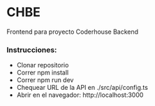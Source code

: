 # CHBE
Frontend para proyecto Coderhouse Backend 

### Instrucciones:
- Clonar repositorio
- Correr npm install
- Correr npm run dev
- Chequear URL de la API en ./src/api/config.ts
- Abrir en el navegador: http://localhost:3000